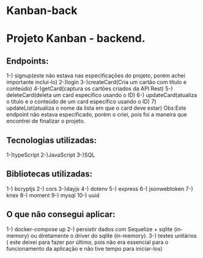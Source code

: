 # Kanban-back
# Projeto Kanban - backend.
## Endpoints:
1-) signup(este não estava nas especificações do projeto, porém achei importante incluí-lo)
2-)login
3-)createCard(Cria um cartão com título e conteúdo)
4-)getCard(captura os cartões criados da API Rest)
5-) deleteCard(deleta um card específico usando o ID)
6-) updateCard(atualiza o título e o conteúdo de um card específico usando o ID)
7) updateList(atualiza o nome da lista em que o card deve estar)
Obs:Este endpoint não estava específicado, porém o criei, pois foi a maneira que encontrei de finalizar o projeto.

## Tecnologias utilizadas:
1-)typeScript
2-)JavaScript
3-)SQL

## Bibliotecas utilizadas:
1-) bcryptjs
2-) cors
3-)dayjs
4-) dotenv
5-) express
6-) jsonwebtoken
7-) knex
8-) moment
9-) mysql
10-) uuid

## O que não consegui aplicar:
1-) docker-compose up
2-) persistir dados com Sequelize + sqlite (in-memory) ou diretamente o driver do sqlite (in-memory).
3-) testes unitários ( este deixei para fazer por último, pois não era essencial para o funcionamento da aplicação e não tive tempo para iniciar-los)

